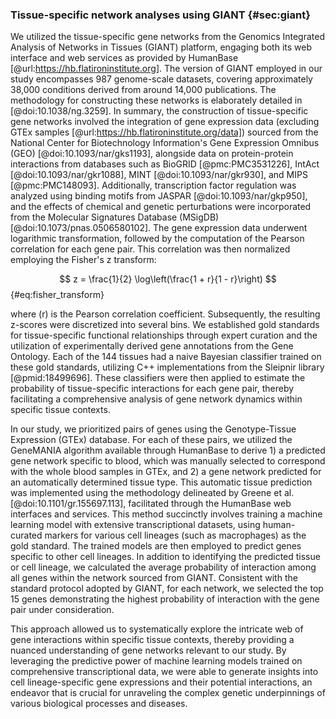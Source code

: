 ### Tissue-specific network analyses using GIANT {#sec:giant}

We utilized the tissue-specific gene networks from the Genomics Integrated Analysis of Networks in Tissues (GIANT) platform, engaging both its web interface and web services as provided by HumanBase [@url:https://hb.flatironinstitute.org].
The version of GIANT employed in our study encompasses 987 genome-scale datasets, covering approximately 38,000 conditions derived from around 14,000 publications.
The methodology for constructing these networks is elaborately detailed in [@doi:10.1038/ng.3259].
In summary, the construction of tissue-specific gene networks involved the integration of gene expression data (excluding GTEx samples [@url:https://hb.flatironinstitute.org/data]) sourced from the National Center for Biotechnology Information's Gene Expression Omnibus (GEO) [@doi:10.1093/nar/gks1193], alongside data on protein-protein interactions from databases such as BioGRID [@pmc:PMC3531226], IntAct [@doi:10.1093/nar/gkr1088], MINT [@doi:10.1093/nar/gkr930], and MIPS [@pmc:PMC148093].
Additionally, transcription factor regulation was analyzed using binding motifs from JASPAR [@doi:10.1093/nar/gkp950], and the effects of chemical and genetic perturbations were incorporated from the Molecular Signatures Database (MSigDB) [@doi:10.1073/pnas.0506580102].
The gene expression data underwent logarithmic transformation, followed by the computation of the Pearson correlation for each gene pair.
This correlation was then normalized employing the Fisher's z transform:

$$
z = \frac{1}{2} \log\left(\frac{1 + r}{1 - r}\right)
$$ {#eq:fisher_transform}

where \(r\) is the Pearson correlation coefficient.
Subsequently, the resulting z-scores were discretized into several bins.
We established gold standards for tissue-specific functional relationships through expert curation and the utilization of experimentally derived gene annotations from the Gene Ontology.
Each of the 144 tissues had a naive Bayesian classifier trained on these gold standards, utilizing C++ implementations from the Sleipnir library [@pmid:18499696].
These classifiers were then applied to estimate the probability of tissue-specific interactions for each gene pair, thereby facilitating a comprehensive analysis of gene network dynamics within specific tissue contexts.


In our study, we prioritized pairs of genes using the Genotype-Tissue Expression (GTEx) database.
For each of these pairs, we utilized the GeneMANIA algorithm available through HumanBase to derive 1) a predicted gene network specific to blood, which was manually selected to correspond with the whole blood samples in GTEx, and 2) a gene network predicted for an automatically determined tissue type.
This automatic tissue prediction was implemented using the methodology delineated by Greene et al.
[@doi:10.1101/gr.155697.113], facilitated through the HumanBase web interfaces and services.
This method succinctly involves training a machine learning model with extensive transcriptional datasets, using human-curated markers for various cell lineages (such as macrophages) as the gold standard.
The trained models are then employed to predict genes specific to other cell lineages.
In addition to identifying the predicted tissue or cell lineage, we calculated the average probability of interaction among all genes within the network sourced from GIANT.
Consistent with the standard protocol adopted by GIANT, for each network, we selected the top 15 genes demonstrating the highest probability of interaction with the gene pair under consideration.

This approach allowed us to systematically explore the intricate web of gene interactions within specific tissue contexts, thereby providing a nuanced understanding of gene networks relevant to our study.
By leveraging the predictive power of machine learning models trained on comprehensive transcriptional data, we were able to generate insights into cell lineage-specific gene expressions and their potential interactions, an endeavor that is crucial for unraveling the complex genetic underpinnings of various biological processes and diseases.
